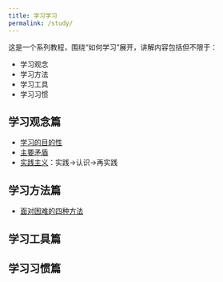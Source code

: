 ```yaml
---
title: 学习学习
permalink: /study/
---
```


这是一个系列教程，围绕“如何学习”展开，讲解内容包括但不限于：
- 学习观念
- 学习方法
- 学习工具
- 学习习惯

## 学习观念篇
- [学习的目的性](/study/学习观念/学习的目的性/)
- [主要矛盾](/study/学习观念/主要矛盾/)
- [实践主义]( /study/学习方法/实践主义/)：实践→认识→再实践

## 学习方法篇
- [面对困难的四种方法](/study/学习方法/面对困难的四种方法/)

## 学习工具篇

## 学习习惯篇